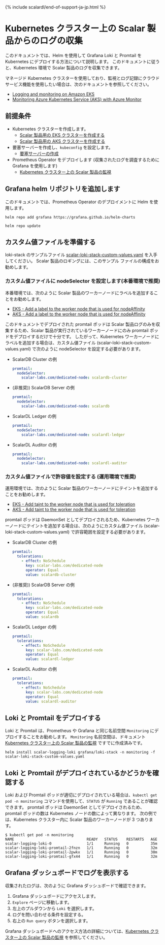 {% include scalardl/end-of-support-ja-jp.html %}

# Kubernetes クラスター上の Scalar 製品からのログの収集

このドキュメントでは、Helm を使用して Grafana Loki と Promtail を Kubernetes にデプロイする方法について説明します。 このドキュメントに従うと、Kubernetes 環境で Scalar 製品のログを収集できます。

マネージド Kubernetes クラスターを使用しており、監視とログ記録にクラウド サービス機能を使用したい場合は、次のドキュメントを参照してください。

* [Logging and monitoring on Amazon EKS](https://docs.aws.amazon.com/prescriptive-guidance/latest/implementing-logging-monitoring-cloudwatch/amazon-eks-logging-monitoring.html)
* [Monitoring Azure Kubernetes Service (AKS) with Azure Monitor](https://learn.microsoft.com/en-us/azure/aks/monitor-aks)

## 前提条件

* Kubernetes クラスターを作成します。
  * [Scalar 製品用の EKS クラスターを作成する](CreateEKSClusterForScalarProducts.md)
  * [Scalar 製品用の AKS クラスターを作成する](CreateAKSClusterForScalarProducts.md)
* 要塞サーバーを作成し、`kubeconfig` を設定します。
  * [要塞サーバーの作成](CreateBastionServer.md)
* Prometheus Operator をデプロイします (収集されたログを調査するために Grafana を使用します)
  * [Kubernetes クラスター上の Scalar 製品の監視](K8sMonitorGuide.md)

## Grafana helm リポジトリを追加します

このドキュメントでは、Prometheus Operator のデプロイメントに Helm を使用します。

```console
helm repo add grafana https://grafana.github.io/helm-charts
```
```console
helm repo update
```

## カスタム値ファイルを準備する

loki-stack のサンプルファイル [scalar-loki-stack-custom-values.yaml](https://github.com/scalar-labs/scalar-kubernetes/blob/master/conf/scalar-loki-stack-custom-values.yaml)  を入手してください。 Scalar 製品のロギングには、このサンプル ファイルの構成をお勧めします。

### カスタム値ファイルに nodeSelector を設定します(本番環境で推奨)

本番環境では、次のように Scalar 製品のワーカーノードにラベルを追加することをお勧めします。

* [EKS - Add a label to the worker node that is used for nodeAffinity](https://github.com/scalar-labs/scalar-kubernetes/blob/master/docs/CreateEKSClusterForScalarProducts.md#add-a-label-to-the-worker-node-that-is-used-for-nodeaffinity)
* [AKS - Add a label to the worker node that is used for nodeAffinity](https://github.com/scalar-labs/scalar-kubernetes/blob/master/docs/CreateAKSClusterForScalarProducts.md#add-a-label-to-the-worker-node-that-is-used-for-nodeaffinity)

このドキュメントでデプロイされた promtail ポッドは Scalar 製品ログのみを収集するため、Scalar 製品が実行されているワーカーノードにのみ promtail ポッドをデプロイするだけで十分です。 したがって、Kubernetes ワーカーノードにラベルを追加する場合は、カスタム値ファイル (scalar-loki-stack-custom-values.yaml) で次のように nodeSelector を設定する必要があります。

* ScalarDB Cluster の例
  ```yaml
  promtail:
    nodeSelector:
      scalar-labs.com/dedicated-node: scalardb-cluster
  ```
* (非推奨)) ScalarDB Server の例
  ```yaml
  promtail:
    nodeSelector:
      scalar-labs.com/dedicated-node: scalardb
  ```
* ScalarDL Ledger の例
  ```yaml
  promtail:
    nodeSelector:
      scalar-labs.com/dedicated-node: scalardl-ledger
  ```
* ScalarDL Auditor の例
  ```yaml
  promtail:
    nodeSelector:
      scalar-labs.com/dedicated-node: scalardl-auditor
  ```

### カスタム値ファイルで許容値を設定する (運用環境で推奨)

運用環境では、次のように Scalar 製品のワーカーノードにテイントを追加することをお勧めします。

* [EKS - Add taint to the worker node that is used for toleration](https://github.com/scalar-labs/scalar-kubernetes/blob/master/docs/CreateEKSClusterForScalarProducts.md#add-taint-to-the-worker-node-that-is-used-for-toleration)
* [AKS - Add taint to the worker node that is used for toleration](https://github.com/scalar-labs/scalar-kubernetes/blob/master/docs/CreateAKSClusterForScalarProducts.md#add-taint-to-the-worker-node-that-is-used-for-toleration)

promtail ポッドは DaemonSet としてデプロイされるため、Kubernetes ワーカーノードにテイントを追加する場合は、次のようにカスタム値ファイル (scalar-loki-stack-custom-values.yaml) で許容範囲を設定する必要があります。

* ScalarDB Cluster の例
  ```yaml
  promtail:
    tolerations:
      - effect: NoSchedule
        key: scalar-labs.com/dedicated-node
        operator: Equal
        value: scalardb-cluster
  ```
* (非推奨)) ScalarDB Server の例
  ```yaml
  promtail:
    tolerations:
      - effect: NoSchedule
        key: scalar-labs.com/dedicated-node
        operator: Equal
        value: scalardb
  ```
* ScalarDL Ledger の例
  ```yaml
  promtail:
    tolerations:
      - effect: NoSchedule
        key: scalar-labs.com/dedicated-node
        operator: Equal
        value: scalardl-ledger
  ```
* ScalarDL Auditor の例
  ```yaml
  promtail:
    tolerations:
      - effect: NoSchedule
        key: scalar-labs.com/dedicated-node
        operator: Equal
        value: scalardl-auditor
  ```

## Loki と Promtail をデプロイする

Loki と Promtail は、Prometheus や Grafana と同じ名前空間 `Monitoring` にデプロイすることをお勧めします。 `Monitoring` 名前空間は、ドキュメント [Kubernetes クラスター上の Scalar 製品の監視](K8sMonitorGuide.md) ですでに作成済みです。

```console
helm install scalar-logging-loki grafana/loki-stack -n monitoring -f scalar-loki-stack-custom-values.yaml
```

## Loki と Promtail がデプロイされているかどうかを確認する

Loki および Promtail ポッドが適切にデプロイされている場合は、`kubectl get pod -n monitoring` コマンドを使用して、`STATUS` が `Running` であることが確認できます。 promtail ポッドは DaemonSet としてデプロイされるため、promtail ポッドの数は Kubernetes ノードの数によって異なります。 次の例では、Kubernetes クラスター内に Scalar 製品のワーカーノードが 3 つあります。

```
$ kubectl get pod -n monitoring
NAME                                 READY   STATUS    RESTARTS   AGE
scalar-logging-loki-0                1/1     Running   0          35m
scalar-logging-loki-promtail-2fnzn   1/1     Running   0          32m
scalar-logging-loki-promtail-2pwkx   1/1     Running   0          30m
scalar-logging-loki-promtail-gfx44   1/1     Running   0          32m
```

## Grafana ダッシュボードでログを表示する

収集されたログは、次のように Grafana ダッシュボードで確認できます。

1. Grafana ダッシュボードにアクセスします。
1. `Explore` ページに移動します。
1. 左上のプルダウンから `Loki` を選択します。
1. ログを問い合わせる条件を設定する。
1. 右上の `Run query` ボタンを選択します。

Grafana ダッシュボードへのアクセス方法の詳細については、[Kubernetes クラスター上の Scalar 製品の監視](K8sMonitorGuide.md) を参照してください。
